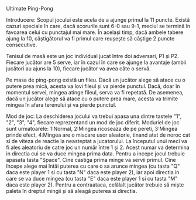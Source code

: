 Ultimate Ping-Pong

Introducere:
Scopul jocului este acela de a ajunge primul la 11 puncte. Există cazuri speciale în care, dacă scorurile sunt 6-0 sau 9-1, meciul se termină în favoarea celui cu punctajul mai mare. În același timp, dacă ambele tabere ajung la 10, câștigătorul va fi primul care reușește să câștige 2 puncte consecutive.

Tenisul de masă este un joc individual jucat între doi adversari, P1 și P2.
Fiecare jucător are 5 serve, iar în cazul în care se ajunge la avantaje (ambii jucători au ajuns la 10), fiecare jucător va avea câte o servă.

Pe masa de ping-pong există un fileu. Dacă un jucător alege să atace cu o putere prea mică, acesta va lovi fileul și va pierde punctul. Dacă, doar în momentul servei, mingea atinge fileul, serva va fi repetată. De asemenea, dacă un jucător alege să atace cu o putere prea mare, acesta va trimite mingea în afara terenului și va pierde punctul.

Mod de joc:
La deschiderea jocului va trebui apasa una dintre tastele "1", "2", "3", "4", fiecare reprezentand un mod de joc diferit. Moduriel de joc sunt urmatoarele: 1:Normal, 2:Mingea ricoseaza de pe pereti, 3:Mingea prinde efect, 4:Mingea are o miscare usor aleatorie, tinand atat de noroc cat si de viteza de reactie la neasteptat a jucatorului. La începutul unui meci va fi ales aleatoriu de catre joc un număr între 1 și 2. Acest numar va determina in directia cui se va duce mingea prima data. Pentru a incepe jocul trebuie apasata tasta "Space". Cine castiga prima minge va servii primul.
Cine începe alege mai întâi puterea cu care o sa arunce mingea (cu tasta "Q" daca este player 1 si cu tasta "N" daca este player 2), iar apoi directia in care se va duce mingea (cu tasta "E" daca este player 1 si cu tasta "M" daca este player 2). Pentru a contraataca, celălalt jucător trebuie să miște paleta în dreptul mingii și să aleagă puterea si directia.